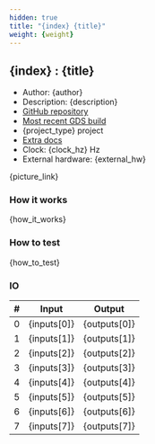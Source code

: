 ```yaml
---
hidden: true
title: "{index} {title}"
weight: {weight}
---
```


## {index} : {title}

* Author: {author}
* Description: {description}
* [GitHub repository]({git_url})
* [Most recent GDS build]({git_action})
* {project_type} project
* [Extra docs]({doc_link})
* Clock: {clock_hz} Hz
* External hardware: {external_hw}

{picture_link}

### How it works

{how_it_works}

### How to test

{how_to_test}

### IO

| # | Input        | Output       |
|---|--------------|--------------|
| 0 | {inputs[0]}  | {outputs[0]} |
| 1 | {inputs[1]}  | {outputs[1]} |
| 2 | {inputs[2]}  | {outputs[2]} |
| 3 | {inputs[3]}  | {outputs[3]} |
| 4 | {inputs[4]}  | {outputs[4]} |
| 5 | {inputs[5]}  | {outputs[5]} |
| 6 | {inputs[6]}  | {outputs[6]} |
| 7 | {inputs[7]}  | {outputs[7]} |
